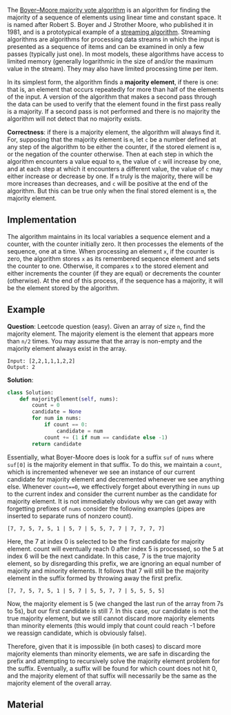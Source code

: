 

The [Boyer–Moore majority vote algorithm](https://en.wikipedia.org/wiki/Boyer%E2%80%93Moore_majority_vote_algorithm) is an algorithm for finding the majority of a sequence of elements using linear time and constant space. It is named after Robert S. Boyer and J Strother Moore, who published it in 1981, and is a prototypical example of a [streaming algorithm](https://en.wikipedia.org/wiki/Streaming_algorithm). Streaming algorithms are algorithms for processing data streams in which the input is presented as a sequence of items and can be examined in only a few passes (typically just one). In most models, these algorithms have access to limited memory (generally logarithmic in the size of and/or the maximum value in the stream). They may also have limited processing time per item.

In its simplest form, the algorithm finds a **majority element**, if there is one: that is, an element that occurs repeatedly for more than half of the elements of the input. A version of the algorithm that makes a second pass through the data can be used to verify that the element found in the first pass really is a majority. If a second pass is not performed and there is no majority the algorithm will not detect that no majority exists.

**Correctness**: if there is a majority element, the algorithm will always find it. For, supposing that the majority element is `m`, let `c` be a number defined at any step of the algorithm to be either the counter, if the stored element is `m`, or the negation of the counter otherwise. Then at each step in which the algorithm encounters a value equal to `m`, the value of `c` will increase by one, and at each step at which it encounters a different value, the value of `c` may either increase or decrease by one. If `m` truly is the majority, there will be more increases than decreases, and `c` will be positive at the end of the algorithm. But this can be true only when the final stored element is `m`, the majority element. 

Implementation
--------------

The algorithm maintains in its local variables a sequence element and a counter, with the counter initially zero. It then processes the elements of the sequence, one at a time. When processing an element `x`, if the counter is zero, the algorithm stores `x` as its remembered sequence element and sets the counter to one. Otherwise, it compares `x` to the stored element and either increments the counter (if they are equal) or decrements the counter (otherwise). At the end of this process, if the sequence has a majority, it will be the element stored by the algorithm.


Example
--------

**Question**: Leetcode question (easy). Given an array of size `n`, find the majority element. The majority element is the element that appears more than `n/2` times. You may assume that the array is non-empty and the majority element always exist in the array. 

```
Input: [2,2,1,1,1,2,2]
Output: 2
```

**Solution**:

```python
class Solution:
    def majorityElement(self, nums):
        count = 0
        candidate = None
        for num in nums:
            if count == 0:
                candidate = num
            count += (1 if num == candidate else -1)
        return candidate
```
Essentially, what Boyer-Moore does is look for a suffix `suf` of `nums` where `suf[0]` is the majority element in that suffix. To do this, we maintain a `count`, which is incremented whenever we see an instance of our current candidate for majority element and decremented whenever we see anything else. Whenever `count==0`, we effectively forget about everything in `nums` up to the current index and consider the current number as the candidate for majority element. It is not immediately obvious why we can get away with forgetting prefixes of `nums` consider the following examples (pipes are inserted to separate runs of nonzero count).

`[7, 7, 5, 7, 5, 1 | 5, 7 | 5, 5, 7, 7 | 7, 7, 7, 7]`

Here, the 7 at index 0 is selected to be the first candidate for majority element. count will eventually reach 0 after index 5 is processed, so the 5 at index 6 will be the next candidate. In this case, 7 is the true majority element, so by disregarding this prefix, we are ignoring an equal number of majority and minority elements. It follows that 7 will still be the majority element in the suffix formed by throwing away the first prefix.

`[7, 7, 5, 7, 5, 1 | 5, 7 | 5, 5, 7, 7 | 5, 5, 5, 5]`

Now, the majority element is 5 (we changed the last run of the array from 7s to 5s), but our first candidate is still 7. In this case, our candidate is not the true majority element, but we still cannot discard more majority elements than minority elements (this would imply that count could reach -1 before we reassign candidate, which is obviously false).

Therefore, given that it is impossible (in both cases) to discard more majority elements than minority elements, we are safe in discarding the prefix and attempting to recursively solve the majority element problem for the suffix. Eventually, a suffix will be found for which count does not hit 0, and the majority element of that suffix will necessarily be the same as the majority element of the overall array.

Material
--------
